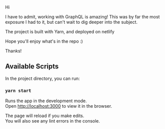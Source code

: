 Hi

I have to admit, working with GraphQL is amazing! This was by far the most exposure I had to it, but can't wait to dig deeper into the subject.

The project is built with Yarn, and deployed on netlify

Hope you'll enjoy what's in the repo :)

Thanks!


## Available Scripts

In the project directory, you can run:

### `yarn start`

Runs the app in the development mode.\
Open [http://localhost:3000](http://localhost:3000) to view it in the browser.

The page will reload if you make edits.\
You will also see any lint errors in the console.
